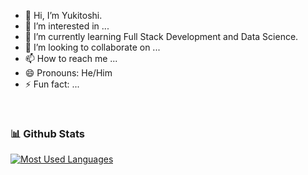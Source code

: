 - 👋 Hi, I’m Yukitoshi.
- 👀 I’m interested in ...
- 🌱 I’m currently learning Full Stack Development and Data Science.
- 💞️ I’m looking to collaborate on ...
- 📫 How to reach me ...
- 😄 Pronouns: He/Him
- ⚡ Fun fact: ...

<br>


### 📊 Github Stats
<a href='https://github.com/yukitoshi12345/github-stats-transparent'>

[![Most Used Languages](https://github-readme-stats.vercel.app/api/top-langs/?username=yukitoshi12345)](https://github.com/yukitoshi12345/)
</a>

<br>

